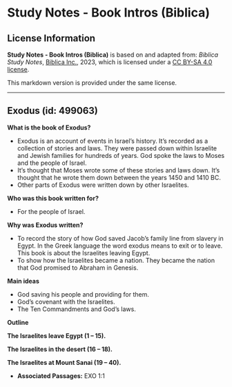 # Study Notes - Book Intros (Biblica)

## License Information

**Study Notes - Book Intros (Biblica)** is based on and adapted from: _Biblica Study Notes_, [Biblica Inc.](https://www.biblica.com/), 2023, which is licensed under a [CC BY-SA 4.0 license](https://creativecommons.org/licenses/by-sa/4.0/legalcode.en).

This markdown version is provided under the same license.



--------------------------------

## Exodus (id: 499063)

**What is the book of Exodus?**

* Exodus is an account of events in Israel’s history. It’s recorded as a collection of stories and laws. They were passed down within Israelite and Jewish families for hundreds of years. God spoke the laws to Moses and the people of Israel.
* It’s thought that Moses wrote some of these stories and laws down. It’s thought that he wrote them down between the years 1450 and 1410 BC.
* Other parts of Exodus were written down by other Israelites.

**Who was this book written for?**

* For the people of Israel.

**Why was Exodus written?**

* To record the story of how God saved Jacob’s family line from slavery in Egypt. In the Greek language the word exodus means to exit or to leave. This book is about the Israelites leaving Egypt.
* To show how the Israelites became a nation. They became the nation that God promised to Abraham in Genesis.

**Main ideas**

* God saving his people and providing for them.
* God’s covenant with the Israelites.
* The Ten Commandments and God’s laws.

**Outline**

**The Israelites leave Egypt (1 – 15\).**

**The Israelites in the desert (16 – 18\).**

**The Israelites at Mount Sanai (19 – 40\).**

* **Associated Passages:** EXO 1:1

